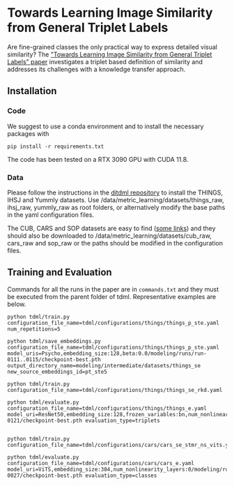 # Towards Learning Image Similarity from General Triplet Labels

Are fine-grained classes the only practical way to express detailed visual similarity? The <a href="https://openaccess.thecvf.com/content/CVPR2024W/FGVC11/papers/Dondera_Towards_Learning_Image_Similarity_from_General_Triplet_Labels_CVPRW_2024_paper.pdf">"Towards Learning Image Similarity from General Triplet Labels" paper</a> investigates a triplet based definition of similarity and addresses its challenges with a knowledge transfer approach.

## Installation

### Code

We suggest to use a conda environment and to install the necessary packages with

```
pip install -r requirements.txt
```

The code has been tested on a RTX 3090 GPU with CUDA 11.8.

### Data

Please follow the instructions in the <a href="https://github.com/greenfieldvision/ditdml">ditdml repository</a> to install the THINGS, IHSJ and Yummly datasets. Use /data/metric_learning/datasets/things_raw, ihsj_raw, yummly_raw as root folders, or alternatively modify the base paths in the yaml configuration files.

The CUB, CARS and SOP datasets are easy to find (<a href="https://github.com/htdt/hyp_metric?tab=readme-ov-file#datasets">some links</a>) and they should also be downloaded to /data/metric_learning/datasets/cub_raw, cars_raw and sop_raw or the paths should be modified in the configuration files.

## Training and Evaluation

Commands for all the runs in the paper are in `commands.txt` and they must be executed from the parent folder of tdml. Representative examples are below.

```
python tdml/train.py configuration_file_name=tdml/configurations/things/things_p_ste.yaml num_repetitions=5

python tdml/save_embeddings.py configuration_file_name=tdml/configurations/things/things_p_ste.yaml model_uris=Psycho,embedding_size:128,beta:0.0/modeling/runs/run-0111..0115/checkpoint-best.pth output_directory_name=modeling/intermediate/datasets/things_se new_source_embeddings_id=pt_ste5

python tdml/train.py configuration_file_name=tdml/configurations/things/things_se_rkd.yaml

python tdml/evaluate.py configuration_file_name=tdml/configurations/things/things_e.yaml model_uri=ResNet50,embedding_size:128,frozen_variables:bn,num_nonlinearity_layers:0/modeling/runs/run-0121/checkpoint-best.pth evaluation_type=triplets


python tdml/train.py configuration_file_name=tdml/configurations/cars/cars_se_stmr_ns_vits.yaml

python tdml/evaluate.py configuration_file_name=tdml/configurations/cars/cars_e.yaml model_uri=ViTS,embedding_size:384,num_nonlinearity_layers:0/modeling/runs/run-0027/checkpoint-best.pth evaluation_type=classes
```
